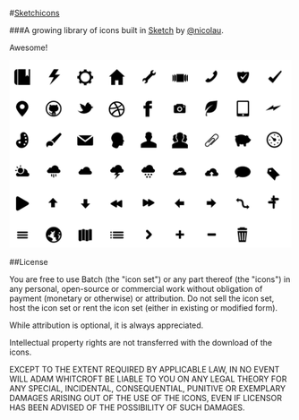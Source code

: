 #[Sketchicons](http://sketchicons.me)

###A growing library of icons built in [Sketch](http://www.bohemiancoding.com/sketch/) by [@nicolau](https://twitter.com/nicolau).

Awesome!

![Preview](https://github.com/nickdominguez/sketchicons/blob/master/sketchicons.sketch/QuickLook/Preview.png)

##License

You are free to use Batch (the "icon set") or any part thereof (the "icons") in any personal, open-source or commercial work without obligation of payment (monetary or otherwise) or attribution. Do not sell the icon set, host the icon set or rent the icon set (either in existing or modified form).

While attribution is optional, it is always appreciated.

Intellectual property rights are not transferred with the download of the icons.

EXCEPT TO THE EXTENT REQUIRED BY APPLICABLE LAW, IN NO EVENT WILL ADAM WHITCROFT BE LIABLE TO YOU ON ANY LEGAL THEORY FOR ANY SPECIAL, INCIDENTAL, CONSEQUENTIAL, PUNITIVE OR EXEMPLARY DAMAGES ARISING OUT OF THE USE OF THE ICONS, EVEN IF LICENSOR HAS BEEN ADVISED OF THE POSSIBILITY OF SUCH DAMAGES.
